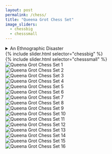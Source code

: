```yaml
---
layout: post
permalink: /chess/
title: "Queena Grot Chess Set"
image_sliders:
  - chessbig
  - chesssmall
---
```

<section class="section fadeup">

<!-- <h2>{{ page.title }}</h2>
  <p>{{ page.meta }}</p> -->

  <div class="col-1-2">
    <details>
      <summary>An Ethnographic Disaster</summary>
      <br>Ceramic Chess Set
      <br>w/ Glass Top Table
      <br>600 x 600 x 520 cm
      <br><br>ain't nuthin
      <br>black and white
      <br>anymore
      <br>get used to it
      <br><br>Enquire to purchase
      <br>via <a href="mailto:queenagrot@gmail.com">Email</a>/<a href="https://www.instagram.com/queena_grot/" target="_blank">Instagram</a>
    </details>
    <div id="slideshow">
    {% include slider.html selector="chessbig" %}
    </div> 
  </div>

  <div class="col-1-2">
    <div id="slideshow">
    {% include slider.html selector="chesssmall" %}
    </div> 
  </div>

  <div class="col-1-4 chessgrid clear">
    <div id="slideshow">
      <img src="/assets/images/chess/IMG_9001.JPG" alt="Queena Grot Chess Set 1"/>
    </div> 
  </div>
  <div class="col-1-4 chessgrid">
    <div id="slideshow">
      <img src="/assets/images/chess/IMG_8999.JPG" alt="Queena Grot Chess Set 2"/>
    </div> 
  </div>
  <div class="col-1-4 chessgrid">
    <div id="slideshow">
      <img src="/assets/images/chess/IMG_8997.JPG" alt="Queena Grot Chess Set 3"/>
    </div> 
  </div>
  <div class="col-1-4 chessgrid">
    <div id="slideshow">
      <img src="/assets/images/chess/IMG_9005.JPG" alt="Queena Grot Chess Set 4"/>
    </div> 
  </div>

  <div class="col-1-4 chessgrid">
    <div id="slideshow">
      <img src="/assets/images/chess/IMG_8996.JPG" alt="Queena Grot Chess Set 5"/>
    </div> 
  </div>
  <div class="col-1-4 chessgrid">
    <div id="slideshow">
      <img src="/assets/images/chess/IMG_9008.JPG" alt="Queena Grot Chess Set 6"/>
    </div> 
  </div>
  <div class="col-1-4 chessgrid">
    <div id="slideshow">
      <img src="/assets/images/chess/IMG_9014.JPG" alt="Queena Grot Chess Set 7"/>
    </div> 
  </div>
  <div class="col-1-4 chessgrid">
    <div id="slideshow">
      <img src="/assets/images/chess/IMG_9016.JPG" alt="Queena Grot Chess Set 8"/>
    </div> 
  </div>

  <div class="col-1-4 chessgrid">
    <div id="slideshow">
      <img src="/assets/images/chess/IMG_9018.JPG" alt="Queena Grot Chess Set 9"/>
    </div> 
  </div>
  <div class="col-1-4 chessgrid">
    <div id="slideshow">
      <img src="/assets/images/chess/IMG_9020.JPG" alt="Queena Grot Chess Set 10"/>
    </div> 
  </div>
  <div class="col-1-4 chessgrid">
    <div id="slideshow">
      <img src="/assets/images/chess/IMG_9031.JPG" alt="Queena Grot Chess Set 11"/>
    </div> 
  </div>
  <div class="col-1-4 chessgrid">
    <div id="slideshow">
      <img src="/assets/images/chess/IMG_9038.JPG" alt="Queena Grot Chess Set 12"/>
    </div> 
  </div>

  <div class="col-1-4 chessgrid">
    <div id="slideshow">
      <img src="/assets/images/chess/IMG_9022.JPG" alt="Queena Grot Chess Set 13"/>
    </div> 
  </div>
  <div class="col-1-4 chessgrid">
    <div id="slideshow">
      <img src="/assets/images/chess/IMG_9025.JPG" alt="Queena Grot Chess Set 14"/>
    </div> 
  </div>
  <div class="col-1-4 chessgrid">
    <div id="slideshow">
      <img src="/assets/images/chess/IMG_9013.JPG" alt="Queena Grot Chess Set 15"/>
    </div> 
  </div>
  <div class="col-1-4 chessgrid">
    <div id="slideshow">
      <img src="/assets/images/chess/IMG_9023.JPG" alt="Queena Grot Chess Set 16"/>
    </div> 
  </div>

  <!-- <div class="col-1-1">
    <img src="/assets/images/chess/IMG_8865.JPG" alt="Queena Grot Chess Set"/>
  </div> -->

</section>
